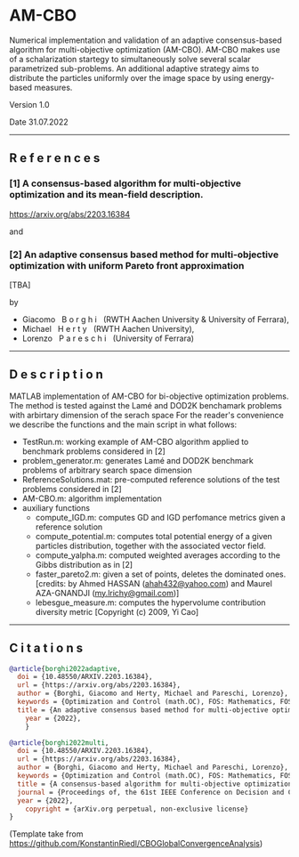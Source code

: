 # AM-CBO
Numerical implementation and validation of an adaptive consensus-based algorithm for multi-objective optimization (AM-CBO).
AM-CBO makes use of a schalarization startegy to simultaneously solve several scalar parametrized sub-problems. An additional adaptive strategy aims to distribute
the particles uniformly over the image space by using energy-based measures.

Version 1.0

Date 31.07.2022

------

## R e f e r e n c e s

### [1] A consensus-based algorithm for multi-objective optimization and its mean-field description.

https://arxiv.org/abs/2203.16384

and

### [2] An adaptive consensus based method for multi-objective optimization with uniform Pareto front approximation

[TBA]

by

- Giacomo &nbsp; B o r g h i &nbsp; (RWTH Aachen University & University of Ferrara), 
- Michael &nbsp; H e r t y &nbsp; (RWTH Aachen University),
- Lorenzo &nbsp; P a r e s c h i &nbsp; (University of Ferrara)

------

## D e s c r i p t i o n

MATLAB implementation of AM-CBO for bi-objective optimization problems. The method is tested against the Lamé and DOD2K benchamark problems with arbirtary dimension of the serach space
For the reader's convenience we describe the functions and the main script in what follows:

* TestRun.m: working example of AM-CBO algorithm applied to benchmark problems considered in [2]
* problem_generator.m: generates Lamé and DOD2K benchmark problems of arbitrary search space dimension
* ReferenceSolutions.mat: pre-computed reference solutions of the test problems considered in [2]
* AM-CBO.m: algorithm implementation
* auxiliary functions 
  * compute_IGD.m: computes GD and IGD perfomance metrics given a reference solution
  * compute_potential.m: computes total potential energy of a given particles distribution, together with the associated vector field.
  * compute_yalpha.m: computed weighted averages according to the Gibbs distribution as in [2]
  * faster_pareto2.m: given a set of points, deletes the dominated ones. [credits: by Ahmed  HASSAN (ahah432@yahoo.com) and Maurel AZA-GNANDJI (my.lrichy@gmail.com)]
  * lebesgue_measure.m: computes the hypervolume contribution diversity metric [Copyright (c) 2009, Yi Cao]

  
------

## C i t a t i o n s

```bibtex
@article{borghi2022adaptive,
  doi = {10.48550/ARXIV.2203.16384},
  url = {https://arxiv.org/abs/2203.16384},
  author = {Borghi, Giacomo and Herty, Michael and Pareschi, Lorenzo},
  keywords = {Optimization and Control (math.OC), FOS: Mathematics, FOS: Mathematics, 35Q70, 35Q84, 35Q93, 90C29, 90C56},
  title = {An adaptive consensus based method for multi-objective optimization with uniform Pareto front approximation},
    year = {2022},
    }

@article{borghi2022multi,
  doi = {10.48550/ARXIV.2203.16384},
  url = {https://arxiv.org/abs/2203.16384},
  author = {Borghi, Giacomo and Herty, Michael and Pareschi, Lorenzo},
  keywords = {Optimization and Control (math.OC), FOS: Mathematics, FOS: Mathematics, 35Q70, 35Q84, 35Q93, 90C29, 90C56},
  title = {A consensus-based algorithm for multi-objective optimization and its mean-field description},
  journal = {Proceedings of, the 61st IEEE Conference on Decision and Control, to appear},
  year = {2022},
    copyright = {arXiv.org perpetual, non-exclusive license}
}
```
(Template take from https://github.com/KonstantinRiedl/CBOGlobalConvergenceAnalysis)
